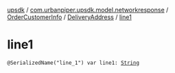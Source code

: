 [upsdk](../../../index.md) / [com.urbanpiper.upsdk.model.networkresponse](../../index.md) / [OrderCustomerInfo](../index.md) / [DeliveryAddress](index.md) / [line1](./line1.md)

# line1

`@SerializedName("line_1") var line1: `[`String`](https://kotlinlang.org/api/latest/jvm/stdlib/kotlin/-string/index.html)